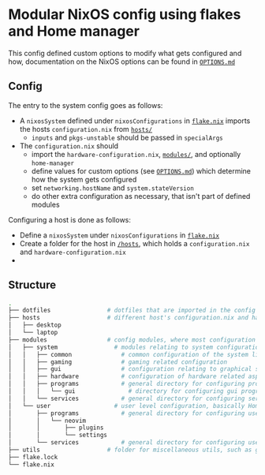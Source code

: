 # Modular NixOS config using flakes and Home manager

This config defined custom options to modify what gets configured and how, documentation on the NixOS options can be found in [`OPTIONS.md`](/OPTIONS.md)

## Config

The entry to the system config goes as follows:
- A `nixosSystem` defined under `nixosConfigurations` in [`flake.nix`](/flake.nix) imports the hosts `configuration.nix` from [`hosts/`](hosts/)
  - `inputs` and `pkgs-unstable` should be passed in `specialArgs`
- The `configuration.nix` should
  - import the `hardware-configuration.nix`, [`modules/`](modules/), and optionally `home-manager`
  - define values for custom options (see [`OPTIONS.md`](/OPTIONS.md)) which determine how the system gets configured
  - set `networking.hostName` and `system.stateVersion`
  - do other extra configuration as necessary, that isn't part of defined modules


Configuring a host is done as follows:  
- Define a `nixosSystem` under `nixosConfigurations` in [`flake.nix`](/flake.nix)
- Create a folder for the host in [`/hosts`](/hosts), which holds a `configuration.nix` and `hardware-configuration.nix`
- 

## Structure
```bash
.
├── dotfiles                # dotfiles that are imported in the config
├── hosts                   # different host's configuration.nix and hardware-configuration.nix
│   ├── desktop
│   └── laptop
├── modules                 # config modules, where most configuration is defined
│   ├── system                # modules relating to system configuration, non Home manager
│   │   ├── common              # common configuration of the system like timezones, nix settings, user
│   │   ├── gaming              # gaming related configuration
│   │   ├── gui                 # configuration relating to graphical sessions; window managers, display managers. etc
│   │   ├── hardware            # configuration of hardware related aspects
│   │   ├── programs            # general directory for configuring programs
│   │   │   └── gui               # directory for configuring gui programs
│   │   └── services            # general directory for configuring services
│   └── user                  # user level configuration, basically Home manager
│       ├── programs            # general directory for configuring user programs
│       │   └── neovim          
│       │       ├── plugins
│       │       └── settings
│       └── services            # general directory for configuring user services
├── utils                   # folder for miscellaneous utils, such as generating docs
├── flake.lock
└── flake.nix  
```

